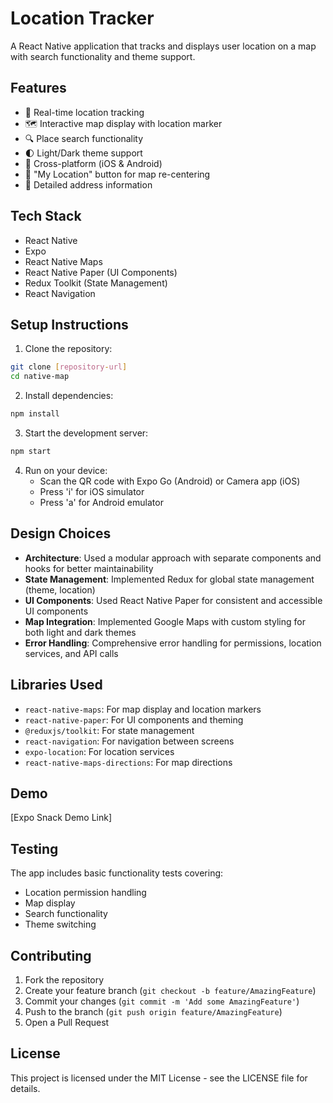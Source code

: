 # Location Tracker

A React Native application that tracks and displays user location on a map with search functionality and theme support.

## Features

- 📍 Real-time location tracking
- 🗺️ Interactive map display with location marker
- 🔍 Place search functionality
- 🌓 Light/Dark theme support
- 📱 Cross-platform (iOS & Android)
- 🔄 "My Location" button for map re-centering
- 📝 Detailed address information

## Tech Stack

- React Native
- Expo
- React Native Maps
- React Native Paper (UI Components)
- Redux Toolkit (State Management)
- React Navigation

## Setup Instructions

1. Clone the repository:

```bash
git clone [repository-url]
cd native-map
```

2. Install dependencies:

```bash
npm install
```

3. Start the development server:

```bash
npm start
```

4. Run on your device:
   - Scan the QR code with Expo Go (Android) or Camera app (iOS)
   - Press 'i' for iOS simulator
   - Press 'a' for Android emulator

## Design Choices

- **Architecture**: Used a modular approach with separate components and hooks for better maintainability
- **State Management**: Implemented Redux for global state management (theme, location)
- **UI Components**: Used React Native Paper for consistent and accessible UI components
- **Map Integration**: Implemented Google Maps with custom styling for both light and dark themes
- **Error Handling**: Comprehensive error handling for permissions, location services, and API calls

## Libraries Used

- `react-native-maps`: For map display and location markers
- `react-native-paper`: For UI components and theming
- `@reduxjs/toolkit`: For state management
- `react-navigation`: For navigation between screens
- `expo-location`: For location services
- `react-native-maps-directions`: For map directions

## Demo

[Expo Snack Demo Link]

## Testing

The app includes basic functionality tests covering:

- Location permission handling
- Map display
- Search functionality
- Theme switching

## Contributing

1. Fork the repository
2. Create your feature branch (`git checkout -b feature/AmazingFeature`)
3. Commit your changes (`git commit -m 'Add some AmazingFeature'`)
4. Push to the branch (`git push origin feature/AmazingFeature`)
5. Open a Pull Request

## License

This project is licensed under the MIT License - see the LICENSE file for details.
